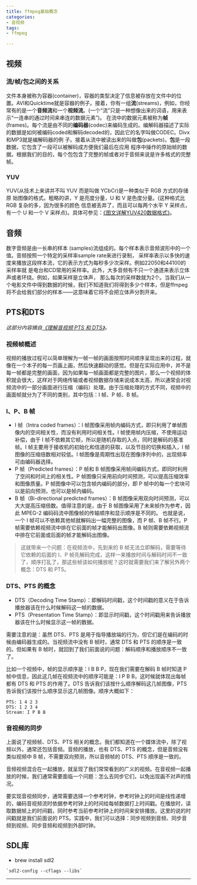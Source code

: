 ```yaml
---
title: ffmpeg基础概念
categories: 
- 音视频
tags: 
- ffmpeg

---
```


## 视频
### 流/帧/包之间的关系
文件本身被称为容器(container)，容器的类型决定了信息被存放在文件中的位置。AVI和Quicktime就是容器的例子。接着，你有一组**流**(streams)，例如，你经常有的是一个**音频流**和一个**视频流**。(一个“流”只是一种想像出来的词语，用来表示“一连串的通过时间来串连的数据元素”)。 在流中的数据元素被称为**帧**(frames)。每个流是由不同的**编码器**(codec)来编码生成的。编解码器描述了实际的数据是如何被编码coded和解码decoded的，因此它的名字叫做CODEC。Divx 和MP3就是编解码器的例 子。接着从流中被读出来的叫做**包**(packets)。**包**是一段数据，它包含了一段可以被解码成方便我们最后在应用 程序中操作的原始帧的数据。根据我们的目的，每个包包含了完整的帧或者对于音频来说是许多格式的完整帧。
### YUV
YUV(从技术上来讲并不叫 YUV 而是叫做 YCbCr)是一种类似于 RGB 方式的存储原 始图像的格式。粗略的讲，Y 是亮度分量，U 和 V 是色度分量。(这种格式比 RGB 复杂的多，因为很多的颜色 信息被丢弃了，而且可以每两个水平 Y 采样点，有一个 U 和一个 V 采样点)。具体可参见：[《图文详解YUV420数据格式》][1]。

## 音频
数字音频是由一长串的样本 (samples)流组成的。每个样本表示音频波形中的一个值。音频按照一个特定的采样率sample rate来进行录制，采样率表示以多快的速度来播放这段样本流，它的表示方式为每秒多少次采样。例如22050和44100的采样率就 是电台和CD常用的采样率。此外，大多音频有不只一个通道来表示立体声或者环绕。例如，如果采样是立体声， 那么每次的采样数就为2个。当我们从一个电影文件中得到数据的时候，我们不知道我们将得到多少个样本，但是ffmpeg将不会给我们部分的样本——这意味着它将不会把立体声分割开来。

## PTS和DTS
*这部分内容摘自[《理解音视频 PTS 和 DTS》][2]。*

### 视频帧概述
视频的播放过程可以简单理解为一帧一帧的画面按照时间顺序呈现出来的过程，就像在一个本子的每一页画上画，然后快速翻动的感觉。但是在实际应用中，并不是每一帧都是完整的画面，因为如果每一帧画面都是完整的图片，那么一个视频的体积就会很大，这样对于网络传输或者视频数据存储来说成本太高，所以通常会对视频流中的一部分画面进行压缩（编码）处理。由于压缩处理的方式不同，视频中的画面帧就分为了不同的类别，其中包括：I 帧、P 帧、B 帧。

### I、P、B 帧

- I 帧（Intra coded frames）：I 帧图像采用帧内编码方式，即只利用了单帧图像内的空间相关性，而没有利用时间相关性。I 帧使用帧内压缩，不使用运动补偿，由于 I 帧不依赖其它帧，所以是随机存取的入点，同时是解码的基准帧。I 帧主要用于接收机的初始化和信道的获取，以及节目的切换和插入，I 帧图像的压缩倍数相对较低。I 帧图像是周期性出现在图像序列中的，出现频率可由编码器选择。
- P 帧（Predicted frames）：P 帧和 B 帧图像采用帧间编码方式，即同时利用了空间和时间上的相关性。P 帧图像只采用前向时间预测，可以提高压缩效率和图像质量。P 帧图像中可以包含帧内编码的部分，即 P 帧中的每一个宏块可以是前向预测，也可以是帧内编码。
- B 帧（Bi-directional predicted frames）：B 帧图像采用双向时间预测，可以大大提高压缩倍数。值得注意的是，由于 B 帧图像采用了未来帧作为参考，因此 MPEG-2 编码码流中图像帧的传输顺序和显示顺序是不同的。
也就是说，一个 I 帧可以不依赖其他帧就解码出一幅完整的图像，而 P 帧、B 帧不行。P 帧需要依赖视频流中排在它前面的帧才能解码出图像。B 帧则需要依赖视频流中排在它前面或后面的帧才能解码出图像。

> 这就带来一个问题：在视频流中，先到来的 B 帧无法立即解码，需要等待它依赖的后面的 I、P 帧先解码完成，这样一来播放时间与解码时间不一致了，顺序打乱了，那这些帧该如何播放呢？这时就需要我们来了解另外两个概念：DTS 和 PTS。

### DTS、PTS 的概念

- DTS（Decoding Time Stamp）：即解码时间戳，这个时间戳的意义在于告诉播放器该在什么时候解码这一帧的数据。
- PTS（Presentation Time Stamp）：即显示时间戳，这个时间戳用来告诉播放器该在什么时候显示这一帧的数据。

需要注意的是：虽然 DTS、PTS 是用于指导播放端的行为，但它们是在编码的时候由编码器生成的。当视频流中没有 B 帧时，通常 DTS 和 PTS 的顺序是一致的。但如果有 B 帧时，就回到了我们前面说的问题：解码顺序和播放顺序不一致了。

比如一个视频中，帧的显示顺序是：I B B P，现在我们需要在解码 B 帧时知道 P 帧中信息，因此这几帧在视频流中的顺序可能是：I P B B，这时候就体现出每帧都有 DTS 和 PTS 的作用了。DTS 告诉我们该按什么顺序解码这几帧图像，PTS 告诉我们该按什么顺序显示这几帧图像。顺序大概如下：

```
PTS: 1 4 2 3
DTS: 1 2 3 4
Stream: I P B B
```

### 音视频的同步

上面说了视频帧、DTS、PTS 相关的概念。我们都知道在一个媒体流中，除了视频以外，通常还包括音频。音频的播放，也有 DTS、PTS 的概念，但是音频没有类似视频中 B 帧，不需要双向预测，所以音频帧的 DTS、PTS 顺序是一致的。

音频视频混合在一起播放，就呈现了我们常常看到的广义的视频。在音视频一起播放的时候，我们通常需要面临一个问题：怎么去同步它们，以免出现画不对声的情况。

要实现音视频同步，通常需要选择一个参考时钟，参考时钟上的时间是线性递增的，编码音视频流时依据参考时钟上的时间给每帧数据打上时间戳。在播放时，读取数据帧上的时间戳，同时参考当前参考时钟上的时间来安排播放。这里的说的时间戳就是我们前面说的 PTS。实践中，我们可以选择：同步视频到音频、同步音频到视频、同步音频和视频到外部时钟。

## SDL库
- brew install sdl2

```
`sdl2-config --cflags --libs`
```

---

[1]: http://www.cnblogs.com/azraelly/archive/2013/01/01/2841269.html
[2]: http://www.samirchen.com/about-pts-dts/
